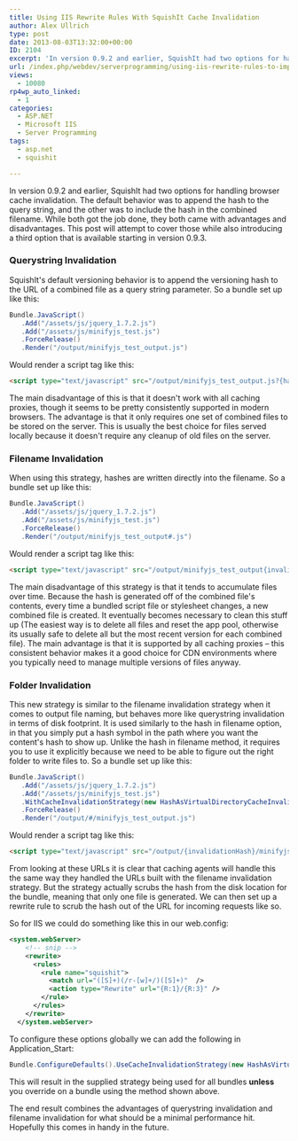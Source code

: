 ```yaml
---
title: Using IIS Rewrite Rules With SquishIt Cache Invalidation
author: Alex Ullrich
type: post
date: 2013-08-03T13:32:00+00:00
ID: 2104
excerpt: 'In version 0.9.2 and earlier, SquishIt had two options for handling browser cache invalidation.  The default behavior was to append the hash to the query string, and the other was to include the hash in the combined filename.  While both got the job don&hellip;'
url: /index.php/webdev/serverprogramming/using-iis-rewrite-rules-to-improve/
views:
  - 10080
rp4wp_auto_linked:
  - 1
categories:
  - ASP.NET
  - Microsoft IIS
  - Server Programming
tags:
  - asp.net
  - squishit

---
```

In version 0.9.2 and earlier, SquishIt had two options for handling browser cache invalidation. The default behavior was to append the hash to the query string, and the other was to include the hash in the combined filename. While both got the job done, they both came with advantages and disadvantages. This post will attempt to cover those while also introducing a third option that is available starting in version 0.9.3.

### Querystring Invalidation

SquishIt's default versioning behavior is to append the versioning hash to the URL of a combined file as a query string parameter. So a bundle set up like this:

```csharp
Bundle.JavaScript()
   .Add("/assets/js/jquery_1.7.2.js")
   .Add("/assets/js/minifyjs_test.js")
   .ForceRelease()
   .Render("/output/minifyjs_test_output.js")
```
Would render a script tag like this:

```html
<script type="text/javascript" src="/output/minifyjs_test_output.js?{hashKeyName}={invalidationHash}"></script>
```

The main disadvantage of this is that it doesn't work with all caching proxies, though it seems to be pretty consistently supported in modern browsers. The advantage is that it only requires one set of combined files to be stored on the server. This is usually the best choice for files served locally because it doesn't require any cleanup of old files on the server.

### Filename Invalidation

When using this strategy, hashes are written directly into the filename. So a bundle set up like this:

```csharp
Bundle.JavaScript()
   .Add("/assets/js/jquery_1.7.2.js")
   .Add("/assets/js/minifyjs_test.js")
   .ForceRelease()
   .Render("/output/minifyjs_test_output#.js")
```
Would render a script tag like this:

```html
<script type="text/javascript" src="/output/minifyjs_test_output{invalidationHash}.js"></script>
```

The main disadvantage of this strategy is that it tends to accumulate files over time. Because the hash is generated off of the combined file's contents, every time a bundled script file or stylesheet changes, a new combined file is created. It eventually becomes necessary to clean this stuff up (The easiest way is to delete all files and reset the app pool, otherwise its usually safe to delete all but the most recent version for each combined file). The main advantage is that it is supported by all caching proxies &#8211; this consistent behavior makes it a good choice for CDN environments where you typically need to manage multiple versions of files anyway.

### Folder Invalidation

This new strategy is similar to the filename invalidation strategy when it comes to output file naming, but behaves more like querystring invalidation in terms of disk footprint. It is used similarly to the hash in filename option, in that you simply put a hash symbol in the path where you want the content's hash to show up. Unlike the hash in filename method, it requires you to use it explicitly because we need to be able to figure out the right folder to write files to. So a bundle set up like this:

```csharp
Bundle.JavaScript()
   .Add("/assets/js/jquery_1.7.2.js")
   .Add("/assets/js/minifyjs_test.js")
   .WithCacheInvalidationStrategy(new HashAsVirtualDirectoryCacheInvalidationStrategy())
   .ForceRelease()
   .Render("/output/#/minifyjs_test_output.js")
```
Would render a script tag like this:

```html
<script type="text/javascript" src="/output/{invalidationHash}/minifyjs_test_output.js"></script>
```

From looking at these URLs it is clear that caching agents will handle this the same way they handled the URLs built with the filename invalidation strategy. But the strategy actually scrubs the hash from the disk location for the bundle, meaning that only one file is generated. We can then set up a rewrite rule to scrub the hash out of the URL for incoming requests like so.

So for IIS we could do something like this in our web.config:

```xml
<system.webServer>
    <!-- snip -->
    <rewrite>
      <rules>
        <rule name="squishit">
          <match url="([S]+)(/r-[w]+/)([S]+)"  />
          <action type="Rewrite" url="{R:1}/{R:3}" />
        </rule>
      </rules>
    </rewrite>
  </system.webServer>
```

To configure these options globally we can add the following in Application_Start:

```csharp
Bundle.ConfigureDefaults().UseCacheInvalidationStrategy(new HashAsVirtualDirectoryCacheInvalidationStrategy()); 
```

This will result in the supplied strategy being used for all bundles **unless** you override on a bundle using the method shown above.

The end result combines the advantages of querystring invalidation and filename invalidation for what should be a minimal performance hit. Hopefully this comes in handy in the future.